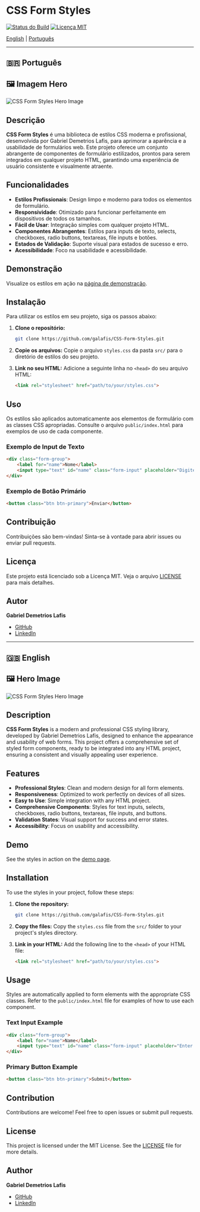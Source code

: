 # CSS Form Styles

[![Status do Build](https://img.shields.io/badge/build-passing-brightgreen)](https://github.com/galafis/CSS-Form-Styles/actions) [![Licença MIT](https://img.shields.io/badge/license-MIT-blue)](LICENSE)

[English](README.md#en-us) | [Português](README.md#pt-br)

---

<a name="pt-br"></a>

## 🇧🇷 Português

## 🖼️ Imagem Hero

![CSS Form Styles Hero Image](assets/hero_image.png)

## Descrição

**CSS Form Styles** é uma biblioteca de estilos CSS moderna e profissional, desenvolvida por Gabriel Demetrios Lafis, para aprimorar a aparência e a usabilidade de formulários web. Este projeto oferece um conjunto abrangente de componentes de formulário estilizados, prontos para serem integrados em qualquer projeto HTML, garantindo uma experiência de usuário consistente e visualmente atraente.

## Funcionalidades

*   **Estilos Profissionais**: Design limpo e moderno para todos os elementos de formulário.
*   **Responsividade**: Otimizado para funcionar perfeitamente em dispositivos de todos os tamanhos.
*   **Fácil de Usar**: Integração simples com qualquer projeto HTML.
*   **Componentes Abrangentes**: Estilos para inputs de texto, selects, checkboxes, radio buttons, textareas, file inputs e botões.
*   **Estados de Validação**: Suporte visual para estados de sucesso e erro.
*   **Acessibilidade**: Foco na usabilidade e acessibilidade.

## Demonstração

Visualize os estilos em ação na [página de demonstração](https://gabrieldemetrioslafis.github.io/CSS-Form-Styles/).

## Instalação

Para utilizar os estilos em seu projeto, siga os passos abaixo:

1.  **Clone o repositório:**

    ```bash
    git clone https://github.com/galafis/CSS-Form-Styles.git
    ```

2.  **Copie os arquivos:**
    Copie o arquivo `styles.css` da pasta `src/` para o diretório de estilos do seu projeto.

3.  **Link no seu HTML:**
    Adicione a seguinte linha no `<head>` do seu arquivo HTML:

    ```html
    <link rel="stylesheet" href="path/to/your/styles.css">
    ```

## Uso

Os estilos são aplicados automaticamente aos elementos de formulário com as classes CSS apropriadas. Consulte o arquivo `public/index.html` para exemplos de uso de cada componente.

### Exemplo de Input de Texto

```html
<div class="form-group">
    <label for="name">Nome</label>
    <input type="text" id="name" class="form-input" placeholder="Digite seu nome">
</div>
```

### Exemplo de Botão Primário

```html
<button class="btn btn-primary">Enviar</button>
```

## Contribuição

Contribuições são bem-vindas! Sinta-se à vontade para abrir issues ou enviar pull requests.

## Licença

Este projeto está licenciado sob a Licença MIT. Veja o arquivo [LICENSE](LICENSE) para mais detalhes.

## Autor

**Gabriel Demetrios Lafis**

*   [GitHub](https://github.com/galafis)
*   [LinkedIn](https://www.linkedin.com/in/gabriel-demetrios-lafis/)

---

<a name="en-us"></a>

## 🇬🇧 English

## 🖼️ Hero Image

![CSS Form Styles Hero Image](assets/hero_image.png)

## Description

**CSS Form Styles** is a modern and professional CSS styling library, developed by Gabriel Demetrios Lafis, designed to enhance the appearance and usability of web forms. This project offers a comprehensive set of styled form components, ready to be integrated into any HTML project, ensuring a consistent and visually appealing user experience.

## Features

*   **Professional Styles**: Clean and modern design for all form elements.
*   **Responsiveness**: Optimized to work perfectly on devices of all sizes.
*   **Easy to Use**: Simple integration with any HTML project.
*   **Comprehensive Components**: Styles for text inputs, selects, checkboxes, radio buttons, textareas, file inputs, and buttons.
*   **Validation States**: Visual support for success and error states.
*   **Accessibility**: Focus on usability and accessibility.

## Demo

See the styles in action on the [demo page](https://gabrieldemetrioslafis.github.io/CSS-Form-Styles/).

## Installation

To use the styles in your project, follow these steps:

1.  **Clone the repository:**

    ```bash
    git clone https://github.com/galafis/CSS-Form-Styles.git
    ```

2.  **Copy the files:**
    Copy the `styles.css` file from the `src/` folder to your project's styles directory.

3.  **Link in your HTML:**
    Add the following line to the `<head>` of your HTML file:

    ```html
    <link rel="stylesheet" href="path/to/your/styles.css">
    ```

## Usage

Styles are automatically applied to form elements with the appropriate CSS classes. Refer to the `public/index.html` file for examples of how to use each component.

### Text Input Example

```html
<div class="form-group">
    <label for="name">Name</label>
    <input type="text" id="name" class="form-input" placeholder="Enter your name">
</div>
```

### Primary Button Example

```html
<button class="btn btn-primary">Submit</button>
```

## Contribution

Contributions are welcome! Feel free to open issues or submit pull requests.

## License

This project is licensed under the MIT License. See the [LICENSE](LICENSE) file for more details.

## Author

**Gabriel Demetrios Lafis**

*   [GitHub](https://github.com/galafis)
*   [LinkedIn](https://www.linkedin.com/in/gabriel-demetrios-lafis/)

